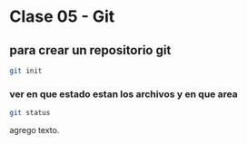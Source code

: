 # Clase 05  - Git

## para crear un repositorio git

```sh
git init
```

### ver en que estado estan los archivos y en que area

```sh
git status
```

agrego texto.

